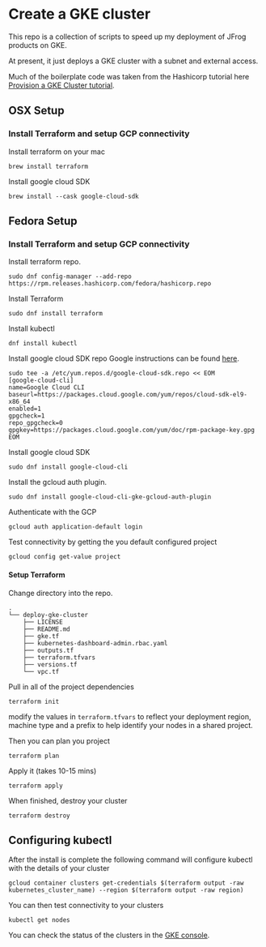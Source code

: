 # Create a GKE cluster
This repo is a collection of scripts to speed up my deployment of JFrog products on GKE.

At present, it just deploys a GKE cluster with a subnet and external access.

Much of the boilerplate code was taken from the Hashicorp tutorial here [Provision a GKE Cluster tutorial](https://developer.hashicorp.com/terraform/tutorials/kubernetes/gke).


## OSX Setup
### Install Terraform and setup GCP connectivity
Install terraform on your mac
```shell
brew install terraform
```

Install google cloud SDK
```shell
brew install --cask google-cloud-sdk
```

## Fedora Setup
### Install Terraform and setup GCP connectivity
Install terraform repo.
```shell
sudo dnf config-manager --add-repo https://rpm.releases.hashicorp.com/fedora/hashicorp.repo
```

Install Terraform
```shell
sudo dnf install terraform
```

Install kubectl
```shell
dnf install kubectl
```

Install google cloud SDK repo
Google instructions can be found [here](https://cloud.google.com/sdk/docs/install#rpm).
```shell
sudo tee -a /etc/yum.repos.d/google-cloud-sdk.repo << EOM
[google-cloud-cli]
name=Google Cloud CLI
baseurl=https://packages.cloud.google.com/yum/repos/cloud-sdk-el9-x86_64
enabled=1
gpgcheck=1
repo_gpgcheck=0
gpgkey=https://packages.cloud.google.com/yum/doc/rpm-package-key.gpg
EOM
```

Install google cloud SDK
```shell
sudo dnf install google-cloud-cli
```

Install the gcloud auth plugin.
```shell
sudo dnf install google-cloud-cli-gke-gcloud-auth-plugin
```

Authenticate with the GCP
```shell
gcloud auth application-default login
```

Test connectivity by getting the you default configured project
```shell
gcloud config get-value project
```
#### Setup Terraform
Change directory into the repo.
```shell
.
└── deploy-gke-cluster
    ├── LICENSE
    ├── README.md
    ├── gke.tf
    ├── kubernetes-dashboard-admin.rbac.yaml
    ├── outputs.tf
    ├── terraform.tfvars
    ├── versions.tf
    └── vpc.tf
```

Pull in all of the project dependencies
```shell
terraform init
```

modify the values in ```terraform.tfvars``` to reflect your deployment region, machine type and a prefix to help identify your nodes in a shared project.  

Then you can plan you project
```shell
terraform plan
```

Apply it (takes 10-15 mins)
```shell
terraform apply
```

When finished, destroy your cluster
```shell
terraform destroy
```


## Configuring kubectl
After the install is complete the following command will configure kubectl with the details of your cluster

```shell
gcloud container clusters get-credentials $(terraform output -raw kubernetes_cluster_name) --region $(terraform output -raw region)
```

You can then test connectivity to your clusters
```shell
kubectl get nodes
```

You can check the status of the clusters in the [GKE console](https://console.cloud.google.com/kubernetes/list/overview?project=soleng-dev&supportedpurview=project). 
